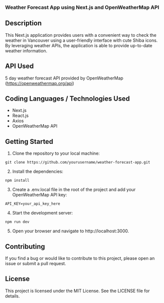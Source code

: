 ### Weather Forecast App using Next.js and OpenWeatherMap API

## Description
This Next.js application provides users with a convenient way to check the weather in Vancouver using a user-friendly interface with cute Shiba icons. By leveraging weather APIs, the application is able to provide up-to-date weather information.


## API Used
5 day weather forecast API provided by OpenWeatherMap
(https://openweathermap.org/api)


## Coding Languages / Technologies Used
* Next.js
* React.js
* Axios
* OpenWeatherMap API


## Getting Started
1. Clone the repository to your local machine:
```
git clone https://github.com/yourusername/weather-forecast-app.git
```

2. Install the dependencies:
```
npm install
```

3. Create a .env.local file in the root of the project and add your OpenWeatherMap API key:
```
API_KEY=your_api_key_here
```

4. Start the development server:
```
npm run dev
```

5. Open your browser and navigate to http://localhost:3000.


## Contributing
If you find a bug or would like to contribute to this project, please open an issue or submit a pull request.


## License
This project is licensed under the MIT License. See the LICENSE file for details.
